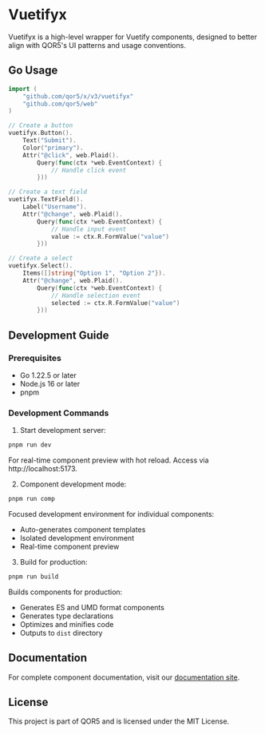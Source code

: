 # Vuetifyx

Vuetifyx is a high-level wrapper for Vuetify components, designed to better align with QOR5's UI patterns and usage conventions.

## Go Usage

```go
import (
    "github.com/qor5/x/v3/vuetifyx"
    "github.com/qor5/web"
)

// Create a button
vuetifyx.Button().
    Text("Submit").
    Color("primary").
    Attr("@click", web.Plaid().
        Query(func(ctx *web.EventContext) {
            // Handle click event
        }))

// Create a text field
vuetifyx.TextField().
    Label("Username").
    Attr("@change", web.Plaid().
        Query(func(ctx *web.EventContext) {
            // Handle input event
            value := ctx.R.FormValue("value")
        }))

// Create a select
vuetifyx.Select().
    Items([]string{"Option 1", "Option 2"}).
    Attr("@change", web.Plaid().
        Query(func(ctx *web.EventContext) {
            // Handle selection event
            selected := ctx.R.FormValue("value")
        }))
```

## Development Guide

### Prerequisites

- Go 1.22.5 or later
- Node.js 16 or later
- pnpm

### Development Commands

1. Start development server:

```bash
pnpm run dev
```

For real-time component preview with hot reload. Access via http://localhost:5173.

2. Component development mode:

```bash
pnpm run comp
```

Focused development environment for individual components:

- Auto-generates component templates
- Isolated development environment
- Real-time component preview

3. Build for production:

```bash
pnpm run build
```

Builds components for production:

- Generates ES and UMD format components
- Generates type declarations
- Optimizes and minifies code
- Outputs to `dist` directory

## Documentation

For complete component documentation, visit our [documentation site](./vuetifyxjs/docs).

## License

This project is part of QOR5 and is licensed under the MIT License.
